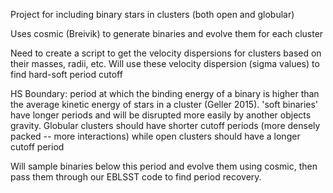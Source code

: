Project for including binary stars in clusters (both open and globular)

Uses cosmic (Breivik) to generate binaries and evolve them for each cluster

Need to create a script to get the velocity dispersions for clusters based on their masses, radii, etc.
Will use these velocity dispersion (sigma values) to find hard-soft period cutoff 

HS Boundary: period at which the binding energy of a binary is higher than the average kinetic energy of stars in a cluster (Geller 2015). 'soft binaries' have longer periods and will be disrupted more easily by another objects gravity. Globular clusters should have shorter cutoff periods (more densely packed -- more interactions) while open clusters should have a longer cutoff period

Will sample binaries below this period and evolve them using cosmic, then pass them through our EBLSST code to find period recovery.
